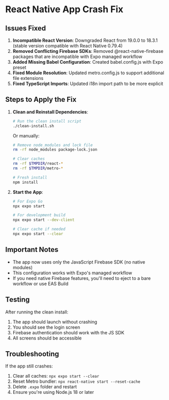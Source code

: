 # React Native App Crash Fix

## Issues Fixed

1. **Incompatible React Version**: Downgraded React from 19.0.0 to 18.3.1 (stable version compatible with React Native 0.79.4)
2. **Removed Conflicting Firebase SDKs**: Removed @react-native-firebase packages that are incompatible with Expo managed workflow
3. **Added Missing Babel Configuration**: Created babel.config.js with Expo preset
4. **Fixed Module Resolution**: Updated metro.config.js to support additional file extensions
5. **Fixed TypeScript Imports**: Updated i18n import path to be more explicit

## Steps to Apply the Fix

1. **Clean and Reinstall Dependencies**:
   ```bash
   # Run the clean install script
   ./clean-install.sh
   ```

   Or manually:
   ```bash
   # Remove node_modules and lock file
   rm -rf node_modules package-lock.json
   
   # Clear caches
   rm -rf $TMPDIR/react-*
   rm -rf $TMPDIR/metro-*
   
   # Fresh install
   npm install
   ```

2. **Start the App**:
   ```bash
   # For Expo Go
   npx expo start
   
   # For development build
   npx expo start --dev-client
   
   # Clear cache if needed
   npx expo start --clear
   ```

## Important Notes

- The app now uses only the JavaScript Firebase SDK (no native modules)
- This configuration works with Expo's managed workflow
- If you need native Firebase features, you'll need to eject to a bare workflow or use EAS Build

## Testing

After running the clean install:
1. The app should launch without crashing
2. You should see the login screen
3. Firebase authentication should work with the JS SDK
4. All screens should be accessible

## Troubleshooting

If the app still crashes:
1. Clear all caches: `npx expo start --clear`
2. Reset Metro bundler: `npx react-native start --reset-cache`
3. Delete `.expo` folder and restart
4. Ensure you're using Node.js 18 or later